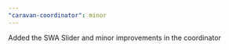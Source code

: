 ```yaml
---
"caravan-coordinator": minor
---
```


Added the SWA Slider and minor improvements in the coordinator

